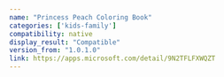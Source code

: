 ```yaml
---
name: "Princess Peach Coloring Book"
categories: ['kids-family']
compatibility: native
display_result: "Compatible"
version_from: "1.0.1.0"
link: https://apps.microsoft.com/detail/9N2TFLFXWQZT
---
```


